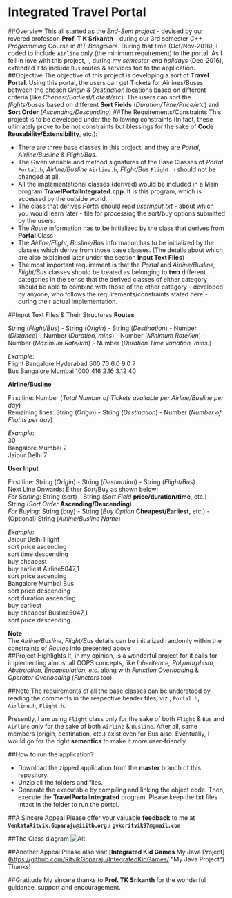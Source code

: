 # Integrated Travel Portal
##Overview
This all started as the *End-Sem project* - devised by our revered professor, **Prof. T K Srikanth** - during our 3rd semester *C++ Programming* Course in *IIIT-Bangalore*. During that time (Oct/Nov-2016), I coded to include `Airline` only (the minimum requirement) to the portal. As I fell in love with this project, I, during my *semester-end holidays* (Dec-2016), extended it to include `Bus` routes & services too to the application.
##Objective
The objective of this project is developing a sort of **Travel Portal**. Using this portal, the users can get Tickets for Airlines/Buses between the chosen *Origin* & *Destination* locations based on different criteria (like *Chepest/Earliest/Latest/etc*). The users can sort the *flights/buses* based on different **Sort Fields** (*Duration/Time/Price/etc*) and **Sort Order** (*Ascending/Descending*)
##The Requirements/Constraints
This project is to be developed under the following constraints (In fact, these ultimately prove to be not constraints but blessings for the sake of **Code Reusability/Extensibility**, etc.):

- There are three base classes in this project, and they are *Portal*, *Airline/Busline* & *Flight/Bus*.
- The Given variable and method signatures of the Base Classes of *Portal* `Portal.h`, *Airline/Busline* `Airline.h`, *Flight/Bus* `Flight.h` should not be changed at all.
- All the implementational classes (derived) would be included in a Main program **TravelPortalIntegrated.cpp**. It is this program, which is accessed by the outside world. 
- The class that derives *Portal* should read *userinput.txt* - about which you would learn later - file for processing the sort/buy options submitted by the users.
- The *Route* information has to be initialized by the class that derives from **Portal** Class
- The *Airline/Flight, Busline/Bus* information has to be initialized by the classes which derive from those base classes. (The details about which are also explained later under the section **Input Text Files**)
- The most important requirement is that the *Portal* and *Airline/Busline, Flight/Bus* classes should be treated as belonging to **two** different categories in the sense that the derived classes of either category should be able to combine with those of the other category - developed by anyone, who follows the requirements/constraints stated here - during their actual implementation.

##Input Text Files & Their Structures
**Routes**

String (*Flight/Bus*) - String (*Origin*) - String (*Destination*) - Number (*Distance*) - Number (*Duration, mins*) - Number (*Minimum Rate/km*) - Number (*Maximum Rate/km*) - Number (*Duration Time variation, mins.*)

*Example*:<br>Flight Bangalore Hyderabad 500 70 6.0 9.0 7<br>Bus Bangalore Mumbai 1000 416 2.16 3.12 40

**Airline/Busline**

First line: Number (*Total Number of Tickets available per Airline/Busline per day*)<br>Remaining lines: String (*Origin*) - String (*Destination*) - Number (*Number of Flights per day*)<br>

*Example*:<br>30<br>Bangalore Mumbai 2<br>Jaipur Delhi 7

**User Input**

First line: String (*Origin*) - String (*Destination*) - String (*Flight/Bus*)<br>
Next Line Onwards: Either Sort/Buy as shown below:<br>
*For Sorting*: String (sort) - String (*Sort Field* **price/duration/time**, etc.) - String (*Sort Order* **Ascending/Descending**)<br>
*For Buying*: String (buy) - String (*Buy Option* **Cheapest/Earliest**, etc.) - (Optional) String (*Airline/Busline Name*)

*Example*:<br>
Jaipur Delhi Flight<br>
sort price ascending<br>
sort time descending<br>
buy cheapest<br>
buy earliest Airline5047_1<br>
sort price ascending<br>
Bangalore Mumbai Bus<br>
sort price descending<br>
sort duration ascending<br>
buy earliest<br>
buy cheapest Busline5047_1<br>
sort price descending<br>

**Note**<br>The *Airline/Busline*, *Flight/Bus* details can be initialized randomly within the constraints of *Routes* info presented above<br>
##Project Highlights
It, in my opinion, is a wonderful project for it calls for implementing almost all OOPS concepts, like *Inheritence, Polymorphism, Abstraction, Encapsulation, etc.* along with *Function Overloading* & *Operator Overloading* (*Functors* too).

##Note
The requirements of all the base classes can be understood by reading the comments in the respective header files, viz., `Portal.h`, `Airline.h`, `Flight.h`.

Presently, I am using `Flight` class only for the sake of both `Flight` & `Bus` and `Airline` only for the sake of both `Airline` & `Busline`. After all, same members (origin, destination, etc.) exist even for Bus also. Eventually, I would go for the right **semantics** to make it more user-friendly.

##How to run the application?

- Download the zipped application from the **master** branch of this repository.
- Unzip all the folders and files. 
- Generate the executable by compiling and linking the object code. Then, execute the **TravelPortalIntegrated** program. Please keep the **txt** files intact in the folder to run the portal.

##A Sincere Appeal
Please offer your valuable **feedback** to me at **`VenkataRitvik.Goparaju@iiitb.org`** / **`gvkcritvik97@gmail.com`**

##The Class diagram
![Alt](https://ritvikgoparaju.github.io/IntegratedTravelPortalWebSite/images/classdiagram.jpg "Class Diagram")

##Another Appeal
Please also visit [**Integrated Kid Games** My Java Project] (https://github.com/RitvikGoparaju/IntegratedKidGames/ "My Java Project") Thanks!

##Gratitude
My sincere thanks to **Prof. TK Srikanth** for the wonderful guidance, support and encouragement.
